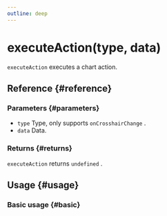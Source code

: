 ```yaml
---
outline: deep
---
```


# executeAction(type, data)
`executeAction` executes a chart action.

## Reference {#reference}
<!-- @include: @/@views/api/references/instance/executeAction.md -->

### Parameters {#parameters}
- `type` Type, only supports `onCrosshairChange` .
- `data` Data.

### Returns {#returns}
`executeAction` returns `undefined` .

## Usage {#usage}
<script setup>
import ExecuteAction from '../../../@views/api/samples/executeAction/index.vue'
</script>

### Basic usage {#basic}
<ExecuteAction/>